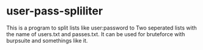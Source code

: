 # user-pass-spliliter

This is a program to split lists like user:password to
Two seperated lists with the name of users.txt and passes.txt.
It can be used for bruteforce with burpsuite and somethings like it.
